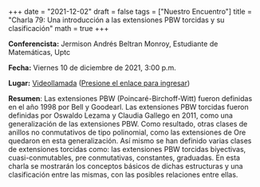 +++
date      = "2021-12-02"
draft     = false
tags      = ["Nuestro Encuentro"]
title     = "Charla 79: Una introducción a las extensiones PBW torcidas y su clasificación"
math      = true
+++

**Conferencista:** Jermison Andrés Beltran Monroy, Estudiante de Matemáticas, Uptc 

**Fecha:** Viernes 10 de diciembre de 2021, 3:00 p.m.

**Lugar:** [Videollamada](https://meet.google.com/izy-pzig-pbf)  ([Presione el enlace para ingresar](https://meet.google.com/izy-pzig-pbf))

**Resumen**: Las extensiones PBW (Poincaré-Birchoff-Witt) fueron definidas en el año 1998 por Bell y Goodearl. Las extensiones PBW torcidas fueron definidas por Oswaldo Lezama y Claudia Gallego en 2011, como una generalización de las extensiones PBW. Como resultado, otras clases de anillos no conmutativos de tipo polinomial, como las extensiones de Ore quedaron en esta generalización. Así mismo se han definido varias clases de extensiones torcidas como: las extensiones PBW torcidas biyectivas, cuasi-conmutables, pre conmutativas, constantes, graduadas. En esta charla se mostrarán los conceptos básicos de dichas estructuras y una clasificación entre las mismas, con las posibles relaciones entre ellas. 
                          
